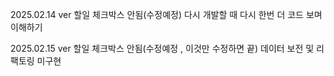 2025.02.14 ver 
할일 체크박스 안됨(수정예정)
다시 개발할 때 다시 한번 더 코드 보며 이해하기


2025.02.15 ver 
할일 체크박스 안됨(수정예정 , 이것만 수정하면 끝)
데이터 보전 및 리팩토링 미구현
